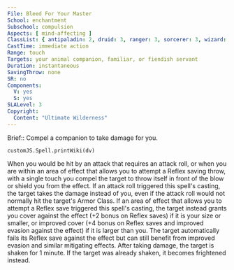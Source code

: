 ```yaml
---
File: Bleed For Your Master
School: enchantment
Subschool: compulsion
Aspects: [ mind-affecting ]
ClassList: { antipaladin: 2, druid: 3, ranger: 3, sorcerer: 3, wizard: 3, witch: 3 }
CastTime: immediate action
Range: touch
Targets: your animal companion, familiar, or fiendish servant
Duration: instantaneous
SavingThrow: none
SR: no
Components:
  V: yes
  S: yes
SLALevel: 3
Copyright:
  Content: "Ultimate Wilderness"
---
```

Brief:: Compel a companion to take damage for you.

```dataviewjs
customJS.Spell.printWiki(dv)
```

When you would be hit by an attack that requires an attack roll, or when you are within an area of effect that allows you to attempt a Reflex saving throw, with a single touch you compel the target to throw itself in front of the blow or shield you from the effect.  If an attack roll triggered this spell's casting, the target takes the damage instead of you, even if the attack roll would not normally hit the target's Armor Class.  If an area of effect that allows you to attempt a Reflex save triggered this spell's casting, the target instead grants you cover against the effect (+2 bonus on Reflex saves) if it is your size or smaller, or improved cover (+4 bonus on Reflex saves and improved evasion against the effect) if it is larger than you. The target automatically fails its Reflex save against the effect but can still benefit from improved evasion and similar mitigating effects. After taking damage, the target is shaken for 1 minute. If the target was already shaken, it becomes frightened instead.
